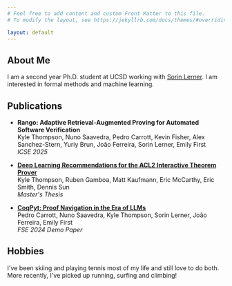 ```yaml
---
# Feel free to add content and custom Front Matter to this file.
# To modify the layout, see https://jekyllrb.com/docs/themes/#overriding-theme-defaults

layout: default
---
```


## About Me
I am a second year Ph.D. student at UCSD working with [Sorin Lerner](https://cseweb.ucsd.edu/~lerner/).
I am interested in formal methods and machine learning. 

## Publications
- **Rango: Adaptive Retrieval-Augmented Proving for Automated Software Verification**   
  Kyle Thompson, Nuno Saavedra, Pedro Carrott, Kevin Fisher, Alex Sanchez-Stern, Yuriy Brun, João Ferreira, Sorin Lerner, Emily First  
  *ICSE 2025*

- **[Deep Learning Recommendations for the ACL2 Interactive Theorem Prover](https://www.proquest.com/docview/3059441803)**  
  Kyle Thompson, Ruben Gamboa, Matt Kaufmann, Eric McCarthy, Eric Smith, Dennis Sun  
  *Master's Thesis*

- **[CoqPyt: Proof Navigation in the Era of LLMs](https://dl.acm.org/doi/abs/10.1145/3663529.3663814)**  
  Pedro Carrott, Nuno Saavedra, Kyle Thompson, Sorin Lerner, João Ferreira, Emily First  
  *FSE 2024 Demo Paper*


## Hobbies
I've been skiing and playing tennis most of my life and still love to do both. More recently, I've picked up running, surfing and climbing!


